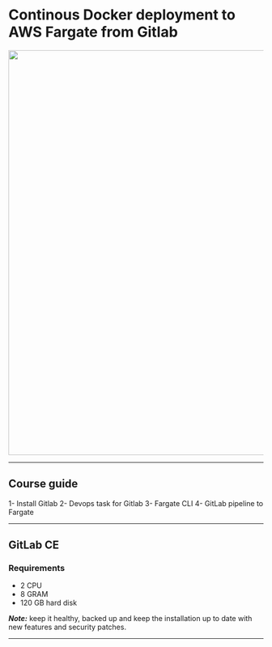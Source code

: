 # **Continous Docker deployment to AWS Fargate from Gitlab**

<div align="center">
    <img src="images/waf.png" width="800" />
</div>

***
## **Course guide**
   1- Install Gitlab
   2- Devops task for Gitlab
   3- Fargate CLI
   4- GitLab pipeline to Fargate

***

## **GitLab CE**

### __Requirements__

  * 2 CPU
  * 8 GRAM
  * 120 GB hard disk

*__Note:__* keep it healthy, backed up and keep the installation up to date with new features and security patches.

***